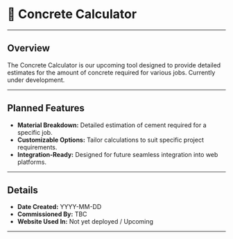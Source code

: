 # 🚧 Concrete Calculator

---

## Overview
The Concrete Calculator is our upcoming tool designed to provide detailed estimates for the amount of concrete required for various jobs. Currently under development.

---

## Planned Features
- **Material Breakdown:** 
    Detailed estimation of cement required for a specific job.
- **Customizable Options:** 
    Tailor calculations to suit specific project requirements.
- **Integration-Ready:** 
    Designed for future seamless integration into web platforms.

---

## Details
- **Date Created:** YYYY-MM-DD  
- **Commissioned By:** TBC 
- **Website Used In:** Not yet deployed / Upcoming

---
